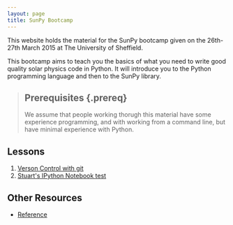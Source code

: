 ```yaml
---
layout: page
title: SunPy Bootcamp
---
```


This website holds the material for the SunPy bootcamp given on the
26th-27th March 2015 at The University of Sheffield.

This bootcamp aims to teach you the basics of what you need to write
good quality solar physics code in Python. It will introduce you to
the Python programming language and then to the SunPy library.

> ## Prerequisites {.prereq}
>
> We assume that people working thorugh this material have some
> experience programming, and with working from a command line, but
> have minimal experience with Python.

## Lessons

1.  [Verson Control with git](01-git.html)
1.  [Stuart's IPython Notebook test](02-test.html)

## Other Resources

*   [Reference](reference.html)
